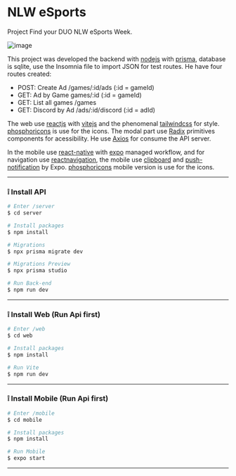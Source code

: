 # NLW eSports

Project Find your DUO NLW eSports Week.

![image](https://user-images.githubusercontent.com/15880212/189728034-1fb07f43-551e-4b96-bec5-cc1f2a0e8111.png)

This project was developed the backend with [nodejs](https://nodejs.org/en/) with [prisma](https://www.prisma.io/), database is sqlite, use the Insomnia file to import JSON for test routes. He have four routes created: 
- POST: Create Ad /games/:id/ads (:id = gameId)
- GET: Ad by Game games/:id (:id = gameId)
- GET: List all games /games
- GET: Discord by Ad /ads/:id/discord (:id = adId)

The web use [reactjs](https://reactjs.org) with [vitejs](https://vitejs.dev/) and the phenomenal [tailwindcss](https://tailwindcss.com/) for style. [phosphoricons](https://phosphoricons.com/) is use for the icons. The modal part use [Radix](https://github.com/radix-ui/primitives) primitives components for acessibility. He use [Axios](https://github.com/axios/axios) for consume the API server.

In the mobile use [react-native](https://facebook.github.io/react-native/) with [expo](https://expo.io/) managed workflow, and for navigation use [reactnavigation](https://reactnavigation.org/), the mobile use [clipboard](https://docs.expo.dev/versions/latest/sdk/clipboard/) and [push-notification](https://docs.expo.dev/push-notifications/overview/) by Expo. [phosphoricons](https://phosphoricons.com/) mobile version is use for the icons.

---

### ❕ Install API

```bash
# Enter /server
$ cd server

# Install packages
$ npm install

# Migrations
$ npx prisma migrate dev

# Migrations Preview
$ npx prisma studio

# Run Back-end
$ npm run dev
```

---

### ❕ Install Web (Run Api first)

```bash
# Enter /web
$ cd web

# Install packages
$ npm install

# Run Vite
$ npm run dev
```

---

### ❕ Install Mobile (Run Api first)

```bash
# Enter /mobile
$ cd mobile

# Install packages
$ npm install

# Run Mobile
$ expo start
```

---
